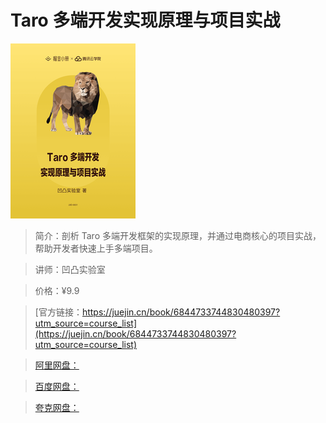 # Taro 多端开发实现原理与项目实战

![img](../../assets/16706202cc6428df~tplv-t2oaga2asx-no-mark_280_280_200_280.png)

> 简介：剖析 Taro 多端开发框架的实现原理，并通过电商核心的项目实战，帮助开发者快速上手多端项目。

> 讲师：凹凸实验室

> 价格：¥9.9

> [官方链接：https://juejin.cn/book/6844733744830480397?utm_source=course_list](https://juejin.cn/book/6844733744830480397?utm_source=course_list)

> [阿里网盘：]()

> [百度网盘：]()

> [夸克网盘：]()
